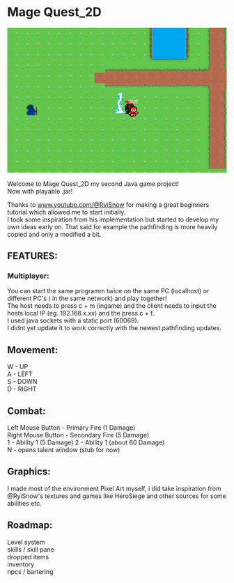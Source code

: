# Mage Quest_2D

![Screenshot](picture2.png)

Welcome to Mage Quest_2D my second Java game project!  
Now with playable .jar!  

Thanks to www.youtube.com/@RyiSnow for making a great beginners tutorial which allowed me to start initially.  
I took some inspiration from his implementation but started to develop my own ideas early on. That said for example the pathfinding is more heavily copied and only a modified a bit.  




## FEATURES:  
### Multiplayer:  
You can start the same programm twice on the same PC (localhost) or different PC's ( in the same network) and play together!  
The host needs to press c + m (ingame) and the client needs to input the hosts local IP (eg. 192.168.x.xx) and the press c + f.  
I used java sockets with a static port (60069).  
I didnt yet update it to work correctly with the newest pathfinding updates.  
 
## Movement:

W - UP  
A - LEFT  
S - DOWN  
D - RIGHT  

## Combat:

Left Mouse Button - Primary Fire (1 Damage)  
Right Mouse Button - Secondary Fire (5 Damage)  
1 - Ability 1 (5 Damage) 
2 - Ability 1 (about 60 Damage)  
N - opens talent window (stub for now)  
## Graphics:  

I made most of the environment Pixel Art myself, i did take inspiration from @RyiSnow's textures and games like HeroSiege and other sources for some abilities etc.  


## Roadmap:  

Level system  
skills / skill pane  
dropped items  
inventory   
npcs / bartering  



